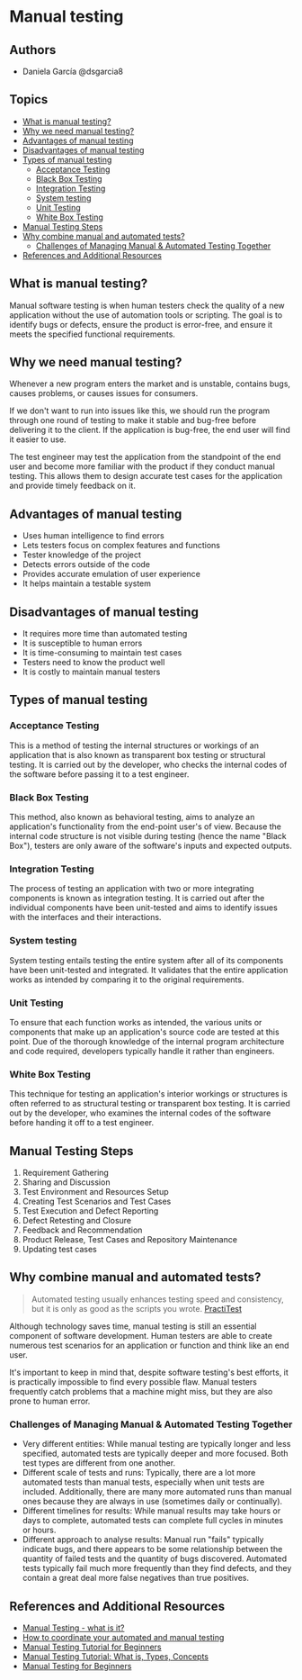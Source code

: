 # Manual testing

## Authors

- Daniela García @dsgarcia8

## Topics

- [What is manual testing?](#what-is-manual-testing)
- [Why we need manual testing?](#why-we-need-manual-testing)
- [Advantages of manual testing](#advantages-of-manual-testing)
- [Disadvantages of manual testing](#disadvantages-of-manual-testing)
- [Types of manual testing](#types-of-manual-testing)
  - [Acceptance Testing](#acceptance-testing)
  - [Black Box Testing](#black-box-testing)
  - [Integration Testing](#integration-testing)
  - [System testing](#system-testing)
  - [Unit Testing](#unit-testing)
  - [White Box Testing](#white-box-testing)
- [Manual Testing Steps](#manual-testing-steps)
- [Why combine manual and automated tests?](#why-combine-manual-and-automated-tests)
  - [Challenges of Managing Manual & Automated Testing Together](#challenges-of-managing-manual--automated-testing-together)
- [References and Additional Resources](#references-and-additional-resources)

## What is manual testing?

Manual software testing is when human testers check the quality of a new application without the use of automation tools or scripting. The goal is to identify bugs or defects, ensure the product is error-free, and ensure it meets the specified functional requirements.

## Why we need manual testing?

Whenever a new program enters the market and is unstable, contains bugs, causes problems, or causes issues for consumers.

If we don't want to run into issues like this, we should run the program through one round of testing to make it stable and bug-free before delivering it to the client. If the application is bug-free, the end user will find it easier to use.

The test engineer may test the application from the standpoint of the end user and become more familiar with the product if they conduct manual testing. This allows them to design accurate test cases for the application and provide timely feedback on it.

## Advantages of manual testing

- Uses human intelligence to find errors
- Lets testers focus on complex features and functions
- Tester knowledge of the project
- Detects errors outside of the code
- Provides accurate emulation of user experience
- It helps maintain a testable system

## Disadvantages of manual testing

- It requires more time than automated testing
- It is susceptible to human errors
- It is time-consuming to maintain test cases
- Testers need to know the product well
- It is costly to maintain manual testers

## Types of manual testing

### Acceptance Testing

This is a method of testing the internal structures or workings of an application that is also known as transparent box testing or structural testing. It is carried out by the developer, who checks the internal codes of the software before passing it to a test engineer.

### Black Box Testing

This method, also known as behavioral testing, aims to analyze an application's functionality from the end-point user's of view. Because the internal code structure is not visible during testing (hence the name "Black Box"), testers are only aware of the software's inputs and expected outputs.

### Integration Testing

The process of testing an application with two or more integrating components is known as integration testing. It is carried out after the individual components have been unit-tested and aims to identify issues with the interfaces and their interactions.

### System testing

System testing entails testing the entire system after all of its components have been unit-tested and integrated. It validates that the entire application works as intended by comparing it to the original requirements.

### Unit Testing

To ensure that each function works as intended, the various units or components that make up an application's source code are tested at this point. Due of the thorough knowledge of the internal program architecture and code required, developers typically handle it rather than engineers.

### White Box Testing

This technique for testing an application's interior workings or structures is often referred to as structural testing or transparent box testing. It is carried out by the developer, who examines the internal codes of the software before handing it off to a test engineer.

## Manual Testing Steps

1. Requirement Gathering
2. Sharing and Discussion
3. Test Environment and Resources Setup
4. Creating Test Scenarios and Test Cases
5. Test Execution and Defect Reporting
6. Defect Retesting and Closure
7. Feedback and Recommendation
8. Product Release, Test Cases and Repository Maintenance
9. Updating test cases

## Why combine manual and automated tests?

> Automated testing usually enhances testing speed and consistency, but it is only as good as the scripts you wrote. [PractiTest](https://www.practitest.com/qa-learningcenter/best-practices/coordinate-automated-and-manual-testing/#:~:text=When%20the%20combination%20is%20successful,as%20the%20scripts%20you%20wrote.)

Although technology saves time, manual testing is still an essential component of software development. Human testers are able to create numerous test scenarios for an application or function and think like an end user.

It's important to keep in mind that, despite software testing's best efforts, it is practically impossible to find every possible flaw. Manual testers frequently catch problems that a machine might miss, but they are also prone to human error.

### Challenges of Managing Manual & Automated Testing Together

- Very different entities: While manual testing are typically longer and less specified, automated tests are typically deeper and more focused. Both test types are different from one another.
- Different scale of tests and runs: Typically, there are a lot more automated tests than manual tests, especially when unit tests are included. Additionally, there are many more automated runs than manual ones because they are always in use (sometimes daily or continually).
- Different timelines for results: While manual results may take hours or days to complete, automated tests can complete full cycles in minutes or hours.
- Different approach to analyse results: Manual run "fails" typically indicate bugs, and there appears to be some relationship between the quantity of failed tests and the quantity of bugs discovered. Automated tests typically fail much more frequently than they find defects, and they contain a great deal more false negatives than true positives.

## References and Additional Resources

- [Manual Testing - what is it?](https://www.globalapptesting.com/manual-testing-best-practices)
- [How to coordinate your automated and manual testing](https://www.practitest.com/qa-learningcenter/best-practices/coordinate-automated-and-manual-testing/#:~:text=When%20the%20combination%20is%20successful,as%20the%20scripts%20you%20wrote.)
- [Manual Testing Tutorial for Beginners](https://mindmajix.com/manual-testing-tutorial)
- [Manual Testing Tutorial: What is, Types, Concepts](https://www.guru99.com/manual-testing.html)
- [Manual Testing for Beginners](https://www.browserstack.com/guide/manual-testing-tutorial)
